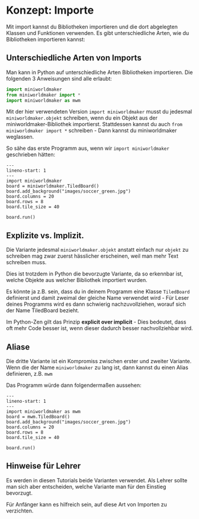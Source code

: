 # Konzept: Importe

Mit import kannst du Bibliotheken importieren und die dort abgelegten Klassen und Funktionen verwenden. Es gibt unterschiedliche Arten, wie du Bibliotheken importieren kannst:

## Unterschiedliche Arten von Imports

Man kann in Python auf unterschiedliche Arten Bibliotheken importieren. 
Die folgenden 3 Anweisungen sind alle erlaubt:

``` python
import miniworldmaker
from miniworldmaker import *
import miniworldmaker as mwm
```

Mit der hier verwendeten Version `import miniworldmaker` musst du jedesmal `miniworldmaker.objekt` schreiben, wenn du ein Objekt aus der miniworldmaker-Bibliothek importierst. Stattdessen kannst du auch `from miniworldmaker import *` schreiben - Dann kannst du miniworldmaker weglassen.

So sähe das erste Programm aus, wenn wir `import miniworldmaker` geschrieben hätten:

``` {code-block} python
---
lineno-start: 1
---
import miniworldmaker
board = miniworldmaker.TiledBoard()
board.add_background("images/soccer_green.jpg")
board.columns = 20
board.rows = 8
board.tile_size = 40

board.run()
```

## Explizite vs. Implizit.

Die Variante jedesmal `miniworldmaker.objekt` anstatt einfach nur `objekt` zu schreiben
mag zwar zuerst hässlicher erscheinen, weil man mehr Text schreiben muss.

Dies ist trotzdem in Python die bevorzugte Variante, da so erkennbar ist,
welche Objekte aus welcher Bibliothek importiert wurden. 

Es könnte ja z.B. sein, dass du in deinem Programm eine Klasse `TiledBoard` definierst
und damit zweimal der gleiche Name verwendet wird - Für Leser deines Programms wird es
dann schwierig nachzuvollziehen, worauf sich der Name TiledBoard bezieht.

Im Python-Zen gilt das Prinzip **explicit over implicit** - Dies bedeutet, dass oft mehr Code besser
ist, wenn dieser dadurch besser nachvollziehbar wird.

## Aliase

Die dritte Variante ist ein Kompromiss zwischen erster und zweiter Variante.
Wenn die der Name `miniworldmaker` zu lang ist, dann kannst du einen Alias definieren, z.B. `mwm`

Das Programm würde dann folgendermaßen aussehen:

``` {code-block} python
---
lineno-start: 1
---
import miniworldmaker as mwm
board = mwm.TiledBoard()
board.add_background("images/soccer_green.jpg")
board.columns = 20
board.rows = 8
board.tile_size = 40

board.run()
```

## Hinweise für Lehrer

Es werden in diesen Tutorials beide Varianten verwendet. Als Lehrer sollte man sich aber entscheiden,
welche Variante man für den Einstieg bevorzugt.

Für Anfänger kann es hilfreich sein, auf diese Art von Importen zu verzichten.

